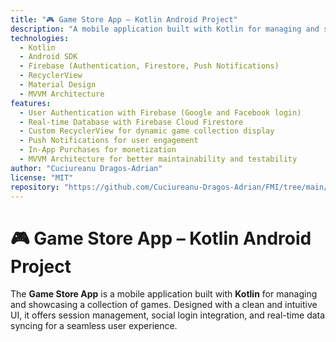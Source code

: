 ```yaml
---
title: "🎮 Game Store App – Kotlin Android Project"
description: "A mobile application built with Kotlin for managing and showcasing a collection of games. Features session management, social login integration, and real-time data syncing with Firebase."
technologies:
  - Kotlin
  - Android SDK
  - Firebase (Authentication, Firestore, Push Notifications)
  - RecyclerView
  - Material Design
  - MVVM Architecture
features:
  - User Authentication with Firebase (Google and Facebook login)
  - Real-time Database with Firebase Cloud Firestore
  - Custom RecyclerView for dynamic game collection display
  - Push Notifications for user engagement
  - In-App Purchases for monetization
  - MVVM Architecture for better maintainability and testability
author: "Cuciureanu Dragos-Adrian"
license: "MIT"
repository: "https://github.com/Cuciureanu-Dragos-Adrian/FMI/tree/main/clasa%2015/sem%20II/GameStoreApp"
---
```


# 🎮 Game Store App – Kotlin Android Project

The **Game Store App** is a mobile application built with **Kotlin** for managing and showcasing a collection of games. Designed with a clean and intuitive UI, it offers session management, social login integration, and real-time data syncing for a seamless user experience.
